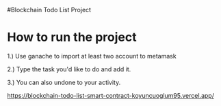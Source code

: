 #Blockchain Todo List Project

# How to run the project

1.)  Use ganache to import at least two account to metamask

2.)  Type the task you'd like to do and add it.

3.)  You can also undone to your activity.

https://blockchain-todo-list-smart-contract-koyuncuoglum95.vercel.app/
